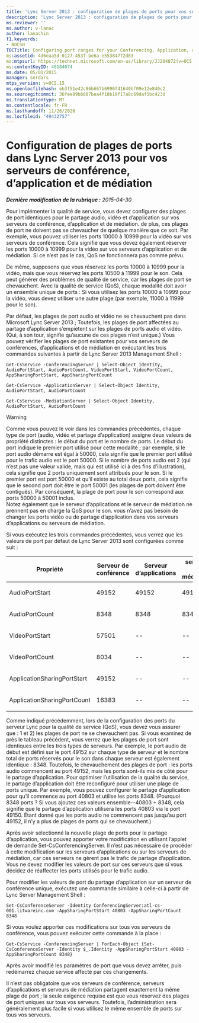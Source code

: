 ```yaml
---
title: 'Lync Server 2013 : configuration de plages de ports pour vos serveurs de conférence, d’application et de médiation'
description: 'Lync Server 2013 : configuration de plages de ports pour vos serveurs de conférence, d’application et de médiation.'
ms.reviewer: ''
ms.author: v-lanac
author: lanachin
f1.keywords:
- NOCSH
TOCTitle: Configuring port ranges for your Conferencing, Application, and Mediation servers
ms:assetid: 4d6eaa5d-0127-453f-be6a-e55384772d83
ms:mtpsurl: https://technet.microsoft.com/en-us/library/JJ204872(v=OCS.15)
ms:contentKeyID: 48184074
ms.date: 05/01/2015
manager: serdars
mtps_version: v=OCS.15
ms.openlocfilehash: eb3f51e42c86b667b6990f41640bf09e12e840c2
ms.sourcegitcommit: 36fee89bb887bea4f18b19f17a8c69daf5bc423d
ms.translationtype: MT
ms.contentlocale: fr-FR
ms.lasthandoff: 11/26/2020
ms.locfileid: "49432757"
---
```

# <a name="configuring-port-ranges-in-lync-server-2013-for-your-conferencing-application-and-mediation-servers"></a>Configuration de plages de ports dans Lync Server 2013 pour vos serveurs de conférence, d’application et de médiation

<div data-xmlns="http://www.w3.org/1999/xhtml">

<div class="topic" data-xmlns="http://www.w3.org/1999/xhtml" data-msxsl="urn:schemas-microsoft-com:xslt" data-cs="https://msdn.microsoft.com/">

<div data-asp="https://msdn2.microsoft.com/asp">



</div>

<div id="mainSection">

<div id="mainBody">

<span> </span>

_**Dernière modification de la rubrique :** 2015-04-30_

Pour implémenter la qualité de service, vous devez configurer des plages de port identiques pour le partage audio, vidéo et d’application sur vos serveurs de conférence, d’application et de médiation. de plus, ces plages de port ne doivent pas se chevaucher de quelque manière que ce soit. Par exemple, vous pouvez utiliser les ports 10000 à 10999 pour la vidéo sur vos serveurs de conférence. Cela signifie que vous devez également réserver les ports 10000 à 10999 pour la vidéo sur vos serveurs d’application et de médiation. Si ce n’est pas le cas, QoS ne fonctionnera pas comme prévu.

De même, supposons que vous réservez les ports 10000 à 10999 pour la vidéo, mais que vous réservez les ports 10500 à 11999 pour le son. Cela peut générer des problèmes de qualité de service, car les plages de port se chevauchent. Avec la qualité de service (QoS), chaque modalité doit avoir un ensemble unique de ports : Si vous utilisez les ports 10000 à 10999 pour la vidéo, vous devez utiliser une autre plage (par exemple, 11000 à 11999 pour le son).

Par défaut, les plages de port audio et vidéo ne se chevauchent pas dans Microsoft Lync Server 2013 ; Toutefois, les plages de port affectées au partage d’application s’empiètent sur les plages de ports audio et vidéo. (Qui, à son tour, signifie qu’aucune de ces plages n’est unique.) Vous pouvez vérifier les plages de port existantes pour vos serveurs de conférences, d’applications et de médiation en exécutant les trois commandes suivantes à partir de Lync Server 2013 Management Shell :

    Get-CsService -ConferencingServer | Select-Object Identity, AudioPortStart, AudioPortCount, VideoPortStart, VideoPortCount, AppSharingPortStart, AppSharingPortCount
    
    Get-CsService -ApplicationServer | Select-Object Identity, AudioPortStart, AudioPortCount
    
    Get-CsService -MediationServer | Select-Object Identity, AudioPortStart, AudioPortCount

<div>


> [!WARNING]  
> Comme vous pouvez le voir dans les commandes précédentes, chaque type de port (audio, vidéo et partage d’application) assigne deux valeurs de propriété distinctes : le début du port et le nombre de ports. Le début du port indique le premier port utilisé pour cette modalité ; par exemple, si le port audio démarre est égal à 50000, cela signifie que le premier port utilisé pour le trafic audio est le port 50000. Si le nombre de ports audio est 2 (qui n’est pas une valeur valide, mais qui est utilisé ici à des fins d’illustration), cela signifie que 2 ports uniquement sont attribués pour le son. Si le premier port est port 50000 et qu’il existe au total deux ports, cela signifie que le second port doit être le port 50001 (les plages de port doivent être contiguës). Par conséquent, la plage de port pour le son correspond aux ports 50000 à 50001 inclus.<BR>Notez également que le serveur d’applications et le serveur de médiation ne prennent pas en charge la QoS pour le son. vous n’avez pas besoin de changer les ports vidéo ou de partage d’application dans vos serveurs d’applications ou serveurs de médiation.



</div>

Si vous exécutez les trois commandes précédentes, vous verrez que les valeurs de port par défaut de Lync Server 2013 sont configurées comme suit :


<table>
<colgroup>
<col style="width: 25%" />
<col style="width: 25%" />
<col style="width: 25%" />
<col style="width: 25%" />
</colgroup>
<thead>
<tr class="header">
<th>Propriété</th>
<th>Serveur de conférence</th>
<th>Serveur d’applications</th>
<th>serveur de médiation</th>
</tr>
</thead>
<tbody>
<tr class="odd">
<td><p>AudioPortStart</p></td>
<td><p>49152</p></td>
<td><p>49152</p></td>
<td><p>49152</p></td>
</tr>
<tr class="even">
<td><p>AudioPortCount</p></td>
<td><p>8348</p></td>
<td><p>8348</p></td>
<td><p>8348</p></td>
</tr>
<tr class="odd">
<td><p>VideoPortStart</p></td>
<td><p>57501</p></td>
<td><p>--</p></td>
<td><p>--</p></td>
</tr>
<tr class="even">
<td><p>VideoPortCount</p></td>
<td><p>8034</p></td>
<td><p>--</p></td>
<td><p>--</p></td>
</tr>
<tr class="odd">
<td><p>ApplicationSharingPortStart</p></td>
<td><p>49152</p></td>
<td><p>--</p></td>
<td><p>--</p></td>
</tr>
<tr class="even">
<td><p>ApplicationSharingPortCount</p></td>
<td><p>16383</p></td>
<td><p>--</p></td>
<td><p>--</p></td>
</tr>
</tbody>
</table>


Comme indiqué précédemment, lors de la configuration des ports du serveur Lync pour la qualité de service (QoS), vous devez vous assurer que : 1 et 2) les plages de port ne se chevauchent pas. Si vous examinez de près le tableau précédent, vous verrez que les plages de port sont identiques entre les trois types de serveurs. Par exemple, le port audio de début est défini sur le port 49152 sur chaque type de serveur et le nombre total de ports réservés pour le son dans chaque serveur est également identique : 8348. Toutefois, le chevauchement des plages de port : les ports audio commencent au port 49152, mais les ports sont-ils mis de côté pour le partage d’application. Pour optimiser l’utilisation de la qualité du service, le partage d’application doit être reconfiguré pour utiliser une plage de ports unique. Par exemple, vous pouvez configurer le partage d’application pour qu’il commence au port 40803 et utilise les ports 8348. (Pourquoi 8348 ports ? Si vous ajoutez ces valeurs ensemble--40803 + 8348, cela signifie que le partage d’application utilisera les ports 40803 via le port 49150. Étant donné que les ports audio ne commencent pas jusqu’au port 49152, il n’y a plus de plages de ports qui se chevauchent.)

Après avoir sélectionné la nouvelle plage de ports pour le partage d’application, vous pouvez apporter votre modification en utilisant l’applet de demande Set-CsConferencingServer. Il n’est pas nécessaire de procéder à cette modification sur les serveurs d’applications ou sur les serveurs de médiation, car ces serveurs ne gèrent pas le trafic de partage d’application. Vous ne devez modifier les valeurs de port sur ces serveurs que si vous décidez de réaffecter les ports utilisés pour le trafic audio.

Pour modifier les valeurs de port du partage d’application sur un serveur de conférence unique, exécutez une commande similaire à celle-ci à partir de Lync Server Management Shell :

    Set-CsConferenceServer -Identity ConferencingServer:atl-cs-001.litwareinc.com -AppSharingPortStart 40803 -AppSharingPortCount 8348

Si vous voulez apporter ces modifications sur tous vos serveurs de conférence, vous pouvez exécuter cette commande à la place :

    Get-CsService -ConferencingServer | ForEach-Object {Set-CsConferenceServer -Identity $_.Identity -AppSharingPortStart 40803 -AppSharingPortCount 8348}

Après avoir modifié les paramètres de port que vous devez arrêter, puis redémarrez chaque service affecté par ces changements.

Il n’est pas obligatoire que vos serveurs de conférence, serveurs d’applications et serveurs de médiation partagent exactement la même plage de port ; la seule exigence requise est que vous réservez des plages de port uniques sur tous vos serveurs. Toutefois, l’administration sera généralement plus facile si vous utilisez le même ensemble de ports sur tous vos serveurs.

</div>

<span> </span>

</div>

</div>

</div>

